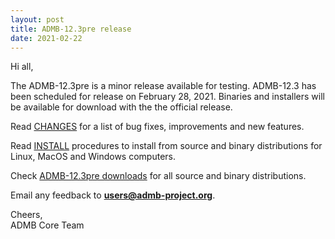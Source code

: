 ```yaml
---
layout: post
title: ADMB-12.3pre release
date: 2021-02-22
---
```


Hi all,  

The ADMB-12.3pre is a minor release available for testing.  ADMB-12.3 has been scheduled for release on February 28, 2021.
Binaries and installers will be available for download with the the official release.

Read [CHANGES](https://github.com/admb-project/admb/blob/admb-12.3pre/CHANGES.md) for a list of bug fixes, improvements and new features.  

Read [INSTALL](https://github.com/admb-project/admb/tree/admb-12.3pre/docs/install) procedures to install from source and binary distributions for Linux, MacOS and Windows computers.  

Check [ADMB-12.3pre downloads](https://github.com/admb-project/admb/releases/tag/admb-12.3pre) for all source and binary distributions.  

Email any feedback to **users@admb-project.org**.  

Cheers,  
ADMB Core Team  

